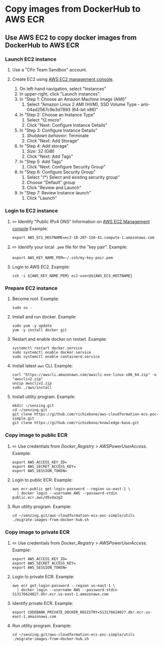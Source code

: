 # Copy images from DockerHub to AWS ECR

## Use AWS EC2 to copy docker images from DockerHub to AWS ECR

### Launch EC2 instance

1. Use a "CFn Team Sandbox" account.

1. Create EC2 using
   [AWS EC2 management console](https://console.aws.amazon.com/ec2/v2/home?region=us-east-1#Instances:).

    1. On left-hand navigation, select "Instances"
    1. In upper-right, click "Launch instances".
    1. In "Step 1: Choose an Amazon Machine Image (AMI)"
        1. Select "Amazon Linux 2 AMI (HVM), SSD Volume Type - ami-04ad2567c9e3d7893 (64-bit x86)"
    1. In "Step 2: Choose an Instance Type"
        1. Select "t2.micro"
        1. Click "Next: Configure Instance Details"
    1. In "Step 3: Configure Instance Details"
        1. *Shutdown behavior:* Terminate
        1. Click "Next: Add Storage"
    1. In "Step 4: Add storage"
        1. *Size:* 32 (GiB)
        1. Click "Next: Add Tags"
    1. In "Step 5: Add Tags"
        1. Click "Next: Configure Security Group"
    1. In "Step 6: Configure Security Group"
        1. Select "(*) Select and existing security group"
        1. Choose "Default" group
        1. Click "Review and Launch"
    1. In "Step 7: Review Instance launch"
        1. Click "Launch"

### Login to EC2 instance

1. :pencil2: Identify "Public IPv4 DNS"
   Information on [AWS EC2 Management console](https://console.aws.amazon.com/ec2/v2/home?region=us-east-1#Instances:)
   Example:

    ```console
    export AWS_ECS_HOSTNAME=ec2-18-207-150-41.compute-1.amazonaws.com
    ```

1. :pencil2: Identify your local `.pem` file for the "key pair".
   Example:

    ```console
    export AWS_KEY_NAME_PEM=~/.ssh/my-key-pair.pem
    ```

1. Login to AWS EC2.
   Example:

    ```console
    ssh -i ${AWS_KEY_NAME_PEM} ec2-user@${AWS_ECS_HOSTNAME}
    ```

### Prepare EC2 instance

1. Become root.
   Example:

    ```console
    sudo su -
    ```

1. Install and run docker.
   Example:

    ```console
    sudo yum -y update
    yum -y install docker git
    ```

1. Restart and enable docker on restart.
   Example:

    ```console
    systemctl restart docker.service
    sudo systemctl enable docker.service
    sudo systemctl enable containerd.service
    ```

1. Install latest `aws` CLI.
   Example:

    ```console
    curl "https://awscli.amazonaws.com/awscli-exe-linux-x86_64.zip" -o "awscliv2.zip"
    unzip awscliv2.zip
    sudo ./aws/install
    ```

1. Install utility program.
   Example:

    ```console
    mkdir ~/senzing.git
    cd ~/senzing.git
    git clone https://github.com/richiebono/aws-cloudformation-ecs-poc-simple.git
    git clone https://github.com/richiebono/knowledge-base.git
    ```

### Copy image to public ECR

1. :pencil2: Use credentials from *Docker_Registry* > *AWSPowerUserAccess*.
   Example:

    ```console
    export AWS_ACCESS_KEY_ID=
    export AWS_SECRET_ACCESS_KEY=
    export AWS_SESSION_TOKEN=
    ```

1. Login to public ECR.
   Example:

    ```console
    aws ecr-public get-login-password --region us-east-1 \
      | docker login --username AWS --password-stdin public.ecr.aws/d5v4a2g3
    ```

1. Run utility program.
   Example:

    ```console
    cd ~/senzing.git/aws-cloudformation-ecs-poc-simple/utils
    ./migrate-images-from-docker-hub.sh
    ```

### Copy image to private ECR

1. :pencil2: Use credentials from *Docker_Registry* > *AWSPowerUserAccess*.
   Example:

    ```console
    export AWS_ACCESS_KEY_ID=
    export AWS_SECRET_ACCESS_KEY=
    export AWS_SESSION_TOKEN=
    ```

1. Login to private ECR.
   Example:

    ```console
    aws ecr get-login-password --region us-east-1 \
      | docker login --username AWS --password-stdin 513176624027.dkr.ecr.us-east-1.amazonaws.com
    ```

1. Identify private ECR.
   Example:

    ```console
    export CODEBANK_PRIVATE_DOCKER_REGISTRY=513176624027.dkr.ecr.us-east-1.amazonaws.com
    ```

1. Run utility program.
   Example:

    ```console
    cd ~/senzing.git/aws-cloudformation-ecs-poc-simple/utils
    ./migrate-images-from-docker-hub.sh
    ```
